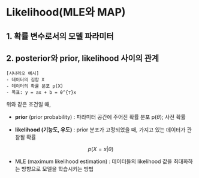 # Likelihood(MLE와 MAP)
## 1. 확률 변수로서의 모델 파라미터
## 2. posterior와 prior, likelihood 사이의 관계
```text
[시나리오 예시]
- 데이터의 집합 X
- 데이터의 확률 분포 p(X)
- 목표: y = ax + b = θ^{⊤}x
```
위와 같은 조건일 때,</br>
- **prior** (prior probability) : 파라미터 공간에 주어진 확률 분포 p($\theta$); 사전 확률

- **likelihood (기능도, 우도)** : prior 분포가 고정되었을 때, 가지고 있는 데이터가 관찰될 확률

$$ p(X = x|\theta) $$

- MLE (maximum likelihood estimation) : 데이터들의 likelihood 값을 최대화하는 방향으로 모델을 학습시키는 방법